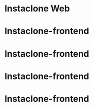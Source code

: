# Instaclone Web
# Instaclone-frontend
# Instaclone-frontend
# Instaclone-frontend
# Instaclone-frontend

